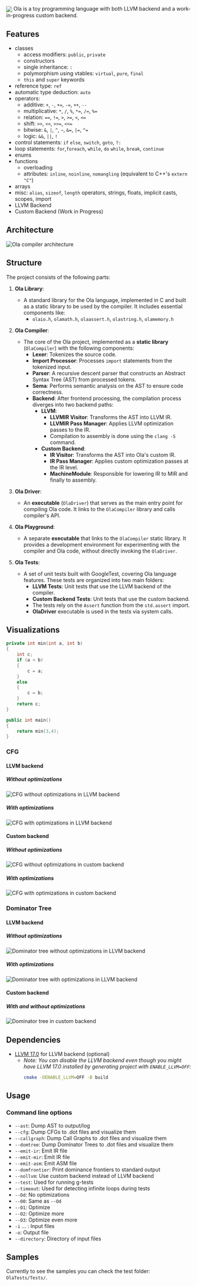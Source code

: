 <img align="center" padding="2" src="OlaDocs/olalogo_wide.png"/>
Ola is a toy programming language with both LLVM backend and a work-in-progress custom backend. 

## Features
  * classes
	- access modifiers: `public`, `private`
	- constructors
	- single inheritance: `:`
	- polymorphism using vtables: `virtual`, `pure`, `final`
	- `this` and `super` keywords
  * reference type: `ref`
  * automatic type deduction: `auto`
  * operators:
    - additive: `+`, `-`, `+=`, `-=`, `++`, `--`
    - multiplicative: `*`, `/`, `%`, `*=`, `/=`, `%=`
    - relation: `==`, `!=`, `>`, `>=`, `<`, `<=`
    - shift: `>>`, `<<`, `>>=`, `<<=`
    - bitwise: `&`, `|`, `^`, `~`, `&=`, `|=`, `^=`
    - logic: `&&`, `||`, `!`
  * control statements: `if` `else`, `switch`, `goto`, `?:`
  * loop statements: `for`,`foreach`, `while`, `do` `while`, `break`, `continue`
  * enums
  * functions 
    - overloading
	- attributes: `inline`, `noinline`, `nomangling` (equivalent to C++'s `extern "C"`)
  * arrays
  * misc: `alias`, `sizeof`, `length` operators, strings, floats, implicit casts, scopes, import
  * LLVM Backend
  * Custom Backend (Work in Progress)
  
## Architecture
<img src="OlaDocs/olaarch.svg" alt="Ola compiler architecture">

## Structure
The project consists of the following parts:
1. **Ola Library**:
   - A standard library for the Ola language, implemented in C and built as a static library to be used by the compiler. It includes essential components like:
     - `olaio.h`, `olamath.h`, `olaassert.h`, `olastring.h`, `olamemory.h`
   
2. **Ola Compiler**:
   - The core of the Ola project, implemented as a **static library** (`OlaCompiler`) with the following components:
     - **Lexer**: Tokenizes the source code.
     - **Import Processor**: Processes `import` statements from the tokenized input.
     - **Parser**: A recursive descent parser that constructs an Abstract Syntax Tree (AST) from processed tokens.
     - **Sema**: Performs semantic analysis on the AST to ensure code correctness.
     - **Backend**: After frontend processing, the compilation process diverges into two backend paths:
       - **LLVM**:
         - **LLVMIR Visitor**: Transforms the AST into LLVM IR.
         - **LLVMIR Pass Manager**: Applies LLVM optimization passes to the IR.
         - Compilation to assembly is done using the `clang -S` command.
       - **Custom Backend**:
         - **IR Visitor**: Transforms the AST into Ola's custom IR.
         - **IR Pass Manager**: Applies custom optimization passes at the IR level.
         - **MachineModule**: Responsible for lowering IR to MIR and finally to assembly.

3. **Ola Driver**:
   - An **executable** (`OlaDriver`) that serves as the main entry point for compiling Ola code. It links to the `OlaCompiler` library and calls compiler's API.

4. **Ola Playground**:
   - A separate **executable** that links to the `OlaCompiler` static library. It provides a development environment for experimenting with the compiler and Ola code, without directly invoking the `OlaDriver`.

5. **Ola Tests**:
   - A set of unit tests built with GoogleTest, covering Ola language features. These tests are organized into two main folders:
     - **LLVM Tests**: Unit tests that use the LLVM backend of the compiler.
     - **Custom Backend Tests**: Unit tests that use the custom backend.
     - The tests rely on the `Assert` function from the `std.assert` import.
     - **OlaDriver** executable is used in the tests via system calls.

## Visualizations 
```cpp
private int min(int a, int b) 
{
    int c;
    if (a < b) 
    {
        c = a;
    } 
    else
    {
        c = b;
    }
    return c;
}

public int main()
{
    return min(3,4);
}
```

### CFG

#### LLVM backend

##### Without optimizations
<img src="OlaDocs/Images/llvm_cfg_O0.png" alt="CFG without optimizations in LLVM backend">

##### With optimizations 
<img src="OlaDocs/Images/llvm_cfg_O1.png" alt="CFG with optimizations in LLVM backend">

#### Custom backend

##### Without optimizations
<img src="OlaDocs/Images/custom_cfg_O0.png" alt="CFG without optimizations in custom backend">

##### With optimizations 
<img src="OlaDocs/Images/custom_cfg_O1.png" alt="CFG with optimizations in custom backend">

### Dominator Tree

#### LLVM backend

##### Without optimizations
<img src="OlaDocs/Images/llvm_domtree_O0.png" alt="Dominator tree without optimizations in LLVM backend">

##### With optimizations 
<img src="OlaDocs/Images/llvm_domtree_O1.png" alt="Dominator tree with optimizations in LLVM backend">

#### Custom backend

##### With and without optimizations
<img src="OlaDocs/Images/custom_domtree.png" alt="Dominator tree in custom backend">


## Dependencies
* [LLVM 17.0](https://github.com/llvm/llvm-project) for LLVM backend (optional)  
  * _Note: You can disable the LLVM backend even though you might have LLVM 17.0 installed by generating project with `ENABLE_LLVM=OFF`:_  
    ```bash
    cmake -DENABLE_LLVM=OFF -B build
    ```

## Usage
### Command line options
  * `--ast`: Dump AST to output/log
  * `--cfg`: Dump CFGs to .dot files and visualize them
  * `--callgraph`: Dump Call Graphs to .dot files and visualize them
  * `--domtree`: Dump Dominator Trees to .dot files and visualize them
  * `--emit-ir`: Emit IR file
  * `--emit-mir`: Emit IR file
  * `--emit-asm`: Emit ASM file
  * `--domfrontier`: Print dominance frontiers to standard output
  * `--nollvm`: Use custom backend instead of LLVM backend
  * `--test`: Used for running g-tests
  * `--timeout`: Used for detecting infinite loops during tests
  * `--Od`: No optimizations
  * `--O0`: Same as `--Od`
  * `--O1`: Optimize
  * `--O2`: Optimize more
  * `--O3`: Optimize even more
  * `-i` ... : Input files
  * `-o`: Output file
  * `--directory`: Directory of input files
  

## Samples
Currently to see the samples you can check the test folder: `OlaTests/Tests/`.

